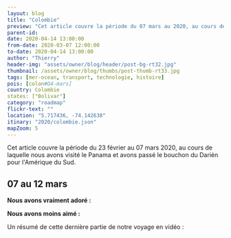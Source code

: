 ```yaml
---
layout: blog
title: "Colombie"
preview: "Cet article couvre la période du 07 mars au 2020, au cours de laquelle nous avons visité la Colombie"
parent-id:
date: 2020-04-14 13:00:00
from-date: 2020-03-07 12:00:00
to-date: 2020-04-14 13:00:00
author: "Thierry"
header-img: "assets/owner/blog/header/post-bg-rt32.jpg"
thumbnail: /assets/owner/blog/thumbs/post-thumb-rt33.jpg
tags: [mer-ocean, transport, technologie, histoire]
pois: [colon#O4-mars]
country: Colombie
states: ["Bolivar"]
category: "roadmap"
flickr-text: ""
location: "5.717436, -74.142638"
itinary: "2020/colombie.json"
mapZoom: 5
---
```


Cet article couvre la période du 23 février au 07 mars 2020, au cours de laquelle nous avons visité le Panama et avons passé le bouchon du Darién pour l'Amérique du Sud.

## 07 au 12 mars

**Nous avons vraiment adoré :**

**Nous avons moins aimé :**

Un résumé de cette dernière partie de notre voyage en vidéo :
